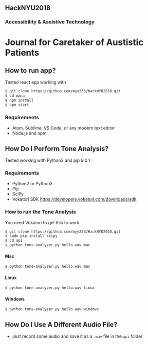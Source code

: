 ## HackNYU2018
### Accessibility & Assistive Technology
# Journal for Caretaker of Austistic Patients

## How to run app?
Tested react app working with 

```sh
$ git clone https://github.com/myy233/HackNYU2018.git
$ cd mana
$ npm install
$ npm start
```
### Requirements

* Atom, Sublime, VS Code, or any modern text editor
* Node.js and npm

## How Do I Perform Tone Analysis?
Tested working with Python2 and pip 9.0.1

### Requirements

* Python2 or Python3
* Pip
* SciPy
* Vokatori SDK https://developers.vokaturi.com/downloads/sdk

### How to run the Tone Analysis
You need Vokaturi to get this to work.

```sh
$ git clone https://github.com/myy233/HackNYU2018.git
$ sudo pip install scipy
$ cd api
$ python tone-analyzer.py hello.wav mac
```

#### Mac

```sh
$ python tone-analyzer.py hello.wav mac
```

#### Linux

```sh
$ python tone-analyzer.py hello.wav linux
```

#### Windows

```sh
$ python tone-analyzer.py hello.wav windows
```

## How Do I Use A Different Audio File?

* Just record some audio and save it as a `.wav` file in the `api` folder
